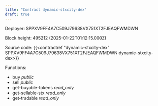 ```yaml
---
title: "Contract dynamic-stxcity-dex"
draft: true
---
```

Deployer: SPPXV9FF4A7C509J79638VX751XT2FJEAQFWMDWN


 



Block height: 495212 (2025-01-22T01:12:15.000Z)

Source code: {{<contractref "dynamic-stxcity-dex" SPPXV9FF4A7C509J79638VX751XT2FJEAQFWMDWN dynamic-stxcity-dex>}}

Functions:

* buy _public_
* sell _public_
* get-buyable-tokens _read_only_
* get-sellable-stx _read_only_
* get-tradable _read_only_
